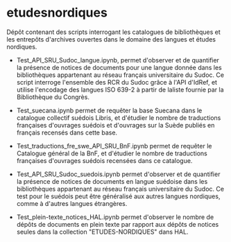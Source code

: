 # etudesnordiques
Dépôt contenant des scripts interrogant les catalogues de bibliothèques et les entrepôts d'archives ouvertes dans le domaine des langues et études nordiques.

* Test_API_SRU_Sudoc_langue.ipynb, permet d'observer et de quantifier la présence de notices de documents pour une langue donnée dans les bibliothèques appartenant au réseau français universitaire du Sudoc. Ce script interroge l'ensemble des RCR du Sudoc grâce à l'API d'IdRef, et utilise l'encodage des langues ISO 639-2 à partir de laliste fournie par la Bibliothèque du Congrès.

* Test_suecana.ipynb permet de requêter la base Suecana dans le catalogue collectif suédois Libris, et d'étudier le nombre de traductions françaises d'ouvrages suédois et d'ouvrages sur la Suède publiés en français recensés dans cette base.

* Test_traductions_fre_swe_API_SRU_BnF.ipynb permet de requêter le Catalogue général de la BnF, et d'étudier le nombre de traductions françaises d'ouvrages suédois recensées dans ce catalogue.

* Test_API_SRU_Sudoc_suedois.ipynb permet d'observer et de quantifier la présence de notices de documents en langue suédoise dans les bibliothèques appartenant au réseau français universitaire du Sudoc. Ce test pour le suédois peut être généralisé aux autres langues nordiques, comme à d'autres langues étrangères. 

* Test_plein-texte_notices_HAL.ipynb permet d'observer le nombre de dépôts de documents en plein texte par rapport aux dépôts de notices seules dans la collection "ETUDES-NORDIQUES" dans HAL.

